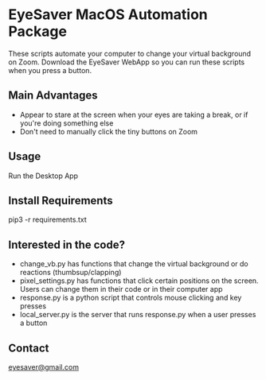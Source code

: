 # EyeSaver MacOS Automation Package

These scripts automate your computer to change your virtual background on Zoom. Download the EyeSaver WebApp so you can run these scripts when you press a button.

Main Advantages
---------------
- Appear to stare at the screen when your eyes are taking a break, or if you're doing something else
- Don't need to manually click the tiny buttons on Zoom

Usage
---------------
Run the Desktop App

Install Requirements
---------------
pip3 -r requirements.txt

Interested in the code?
---------------
- change_vb.py has functions that change the virtual background or do reactions (thumbsup/clapping)
- pixel_settings.py has functions that click certain positions on the screen. Users can change them in their code or in their computer app
- response.py is a python script that controls mouse clicking and key presses
- local_server.py is the server that runs response.py when a user presses a button

Contact
---------------
eyesaver@gmail.com


